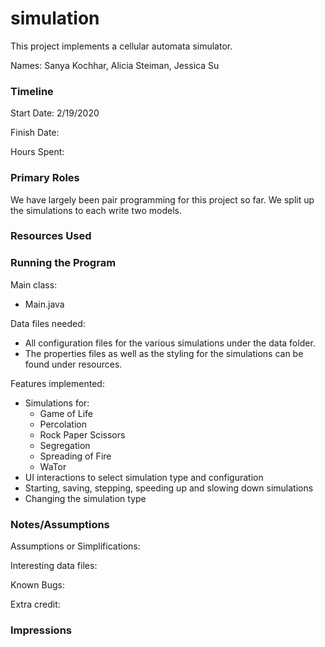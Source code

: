simulation
====

This project implements a cellular automata simulator.

Names: Sanya Kochhar, Alicia Steiman, Jessica Su

### Timeline

Start Date: 2/19/2020

Finish Date: 

Hours Spent:

### Primary Roles
We have largely been pair programming for this project so far. We split up the simulations to each write two models.

### Resources Used


### Running the Program

Main class: 
- Main.java

Data files needed: 
- All configuration files for the various simulations under the data
folder. 
- The properties files as well as the styling for the simulations can be found under resources.

Features implemented:
- Simulations for:
    - Game of Life
    - Percolation
    - Rock Paper Scissors
    - Segregation
    - Spreading of Fire
    - WaTor
- UI interactions to select simulation type and configuration
- Starting, saving, stepping, speeding up and slowing down simulations
- Changing the simulation type 

### Notes/Assumptions

Assumptions or Simplifications:

Interesting data files:

Known Bugs:

Extra credit:


### Impressions

